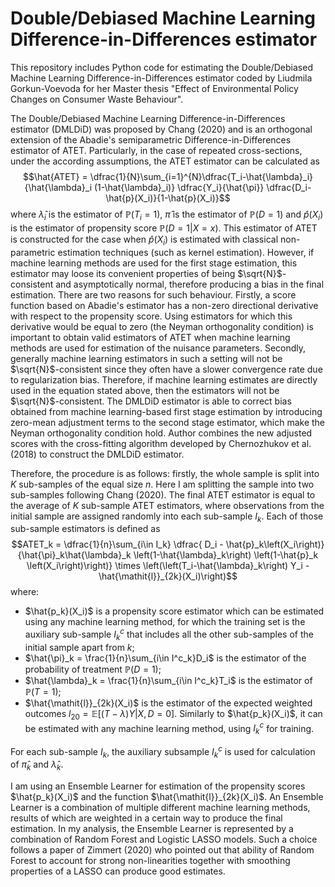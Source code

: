 # Double/Debiased Machine Learning Difference-in-Differences estimator

This repository includes Python code for estimating the Double/Debiased Machine Learning Difference-in-Differences estimator coded by Liudmila Gorkun-Voevoda for her Master thesis "Effect of Environmental Policy Changes on Consumer Waste Behaviour".

The Double/Debiased Machine Learning Difference-in-Differences estimator (DMLDiD) was proposed by Chang (2020) and is an orthogonal extension of the Abadie's semiparametric Difference-in-Differences estimator of ATET. Particularly, in the case of repeated cross-sections, under the according assumptions, the ATET estimator can be calculated as $$\hat{ATET} = \dfrac{1}{N}\sum_{i=1}^{N}\dfrac{T_i-\hat{\lambda}_i}{\hat{\lambda}_i (1-\hat{\lambda}_i)} \dfrac{Y_i}{\hat{\pi}} \dfrac{D_i-\hat{p}(X_i)}{1-\hat{p}(X_i)}$$
where $\hat{\lambda}_i$ is the estimator of $\mathbb{P}(T_i=1)$, $\hat{\pi}$ is the estimator of $\mathbb{P}(D=1)$ and $\hat{p}(X_i)$ is the estimator of propensity score $\mathbb{P}(D=1|X=x)$. 
This estimator of ATET is constructed for the case when $\hat{p}(X_i)$ is estimated with classical non-parametric estimation techniques (such as kernel estimation). 
However, if machine learning methods are used for the first stage estimation, this estimator may loose its convenient properties of being $\sqrt{N}$-consistent and asymptotically normal, therefore producing a bias in the final estimation. There are two reasons for such behaviour. 
Firstly, a score function based on Abadie's estimator has a non-zero directional derivative with respect to the propensity score. Using estimators for which this derivative would be equal to zero (the Neyman orthogonality condition) is important to obtain valid estimators of ATET when machine learning methods are used for estimation of the nuisance parameters. 
Secondly, generally machine learning estimators in such a setting will not be $\sqrt{N}$-consistent since they often have a slower convergence rate due to regularization bias. Therefore, if machine learning estimates are directly used in the equation stated above, then the estimators will not be $\sqrt{N}$-consistent.
The DMLDiD estimator is able to correct bias obtained from machine learning-based first stage estimation by introducing zero-mean adjustment terms to the second stage estimator, which make the Neyman orthogonality condition hold. Author combines the new adjusted scores with the cross-fitting algorithm developed by Chernozhukov et al. (2018) to construct the DMLDiD estimator.

Therefore, the procedure is as follows: firstly, the whole sample is split into $K$ sub-samples of the equal size $n$. Here I am splitting the sample into two sub-samples following Chang (2020). The final ATET estimator is equal to the average of $K$ sub-sample ATET estimators, where observations from the initial sample are assigned randomly into each sub-sample $I_k$. Each of those sub-sample estimators is defined as $$ATET_k = \dfrac{1}{n}\sum_{i\in I_k} \dfrac{ D_i - \hat{p}_k\left(X_i\right)} {\hat{\pi}_k\hat{\lambda}_k \left(1-\hat{\lambda}_k\right) \left(1-\hat{p}_k \left(X_i\right)\right)} \times \left(\left(T_i-\hat{\lambda}_k\right) Y_i - \hat{\mathit{l}}_{2k}(X_i)\right)$$
where:
* $\hat{p_k}(X_i)$ is a propensity score estimator which can be estimated using any machine learning method, for which the training set is the auxiliary sub-sample $I^c_k$ that includes all the other sub-samples of the initial sample apart from $k$;
* $\hat{\pi}_k = \frac{1}{n}\sum_{i\in I^c_k}D_i$ is the estimator of the probability of treatment $\mathbb{P}(D=1)$;
* $\hat{\lambda}_k = \frac{1}{n}\sum_{i\in I^c_k}T_i$ is the estimator of $\mathbb{P}(T = 1)$;
* $\hat{\mathit{l}}_{2k}(X_i)$ is the estimator of the expected weighted outcomes $\mathit{l}_{20} = \mathbb{E}\left[\left( T -\lambda \right) Y | X, D = 0\right]$. Similarly to $\hat{p_k}(X_i)$, it can be estimated with any machine learning method, using $I^c_k$ for training.

For each sub-sample $I_k$, the auxiliary subsample $I^c_k$ is used for calculation of $\hat{\pi}_k$ and $\hat{\lambda}_k$.

I am using an Ensemble Learner for estimation of the propensity scores $\hat{p_k}(X_i)$ and the function $\hat{\mathit{l}}_{2k}(X_i)$. An Ensemble Learner is a combination of multiple different machine learning methods, results of which are weighted in a certain way to produce the final estimation. In my analysis, the Ensemble Learner is represented by a combination of Random Forest and Logistic LASSO models. Such a choice follows a paper of Zimmert (2020) who pointed out that ability of Random Forest to account for strong non-linearities together with smoothing properties of a LASSO can produce good estimates. 
